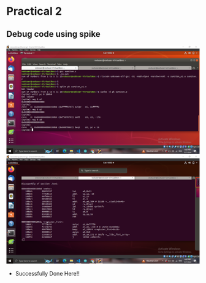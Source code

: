 # Practical 2
## Debug code using spike
![spike output](./images/spike.png)
![objdump output](./images/objdump.png)

* Successfully Done Here!!